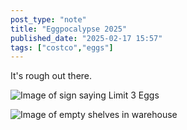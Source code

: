 ```yaml
---
post_type: "note" 
title: "Eggpocalypse 2025"
published_date: "2025-02-17 15:57"
tags: ["costco","eggs"]
---
```


It's rough out there. 

![Image of sign saying Limit 3 Eggs](/assets/images/feed/eggs-limit.jpg)

![Image of empty shelves in warehouse](/assets/images/feed/empty-eggs.jpg)
